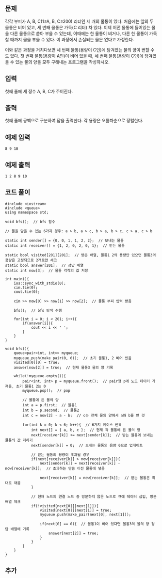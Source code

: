 ## 문제 
각각 부피가 A, B, C(1≤A, B, C≤200) 리터인 세 개의 물통이 있다. 처음에는 앞의 두 물통은 비어 있고, 세 번째 물통은 가득(C 리터) 차 있다. 이제 어떤 물통에 들어있는 물을 다른 물통으로 쏟아 부을 수 있는데, 이때에는 한 물통이 비거나, 다른 한 물통이 가득 찰 때까지 물을 부을 수 있다. 이 과정에서 손실되는 물은 없다고 가정한다.

이와 같은 과정을 거치다보면 세 번째 물통(용량이 C인)에 담겨있는 물의 양이 변할 수도 있다. 첫 번째 물통(용량이 A인)이 비어 있을 때, 세 번째 물통(용량이 C인)에 담겨있을 수 있는 물의 양을 모두 구해내는 프로그램을 작성하시오.
## 입력
첫째 줄에 세 정수 A, B, C가 주어진다.


## 출력
첫째 줄에 공백으로 구분하여 답을 출력한다. 각 용량은 오름차순으로 정렬한다.


## 예제 입력 
```
8 9 10
```

## 예제 출력  
```
1 2 8 9 10
```
## 코드 풀이
```
#include <iostream>
#include <queue>
using namespace std;

void bfs();  // bfs 함수 

// 물을 담을 수 있는 6가지 경우: a > b, a > c, b > a, b > c, c > a, c > b

static int sender[] = {0, 0, 1, 1, 2, 2};  // 보내는 물통
static int receiver[] = {1, 2, 0, 2, 0, 1};  // 받는 물통

static bool visited[201][201];  // 방문 배열, 물통1 2의 용량만 있으면 물통3의 용량은 고정되므로 2개로만 체크
static bool answer[201];  // 정답 배열
static int now[3];  // 물통 각각의 값 저장

int main(){
    ios::sync_with_stdio(0);
    cin.tie(0);
    cout.tie(0);
    
    cin >> now[0] >> now[1] >> now[2];  // 물통 부피 입력 받음
    
    bfs();  // bfs 탐색 수행
    
    for(int i = 0; i < 201; i++){
        if(answer[i]){
            cout << i << ' ';
        }
    }
}

void bfs(){
    queue<pair<int, int>> myqueue;
    myqueue.push(make_pair(0, 0));  // 초기 물통1, 2 비어 있음
    visited[0][0] = true;
    answer[now[2]] = true;  // 현재 물통3 물의 양 기록
    
    while(!myqueue.empty()){
        pair<int, int> p = myqueue.front();  // pair형 p에 노드 데이터 가져옴, 초기 물통1 2는 0
        myqueue.pop();  // pop
        
        // 물통에 든 물의 양
        int a = p.first;  // 물통1
        int b = p.second;  // 물통2
        int c = now[2] - a - b;  // c는 전체 물의 양에서 a와 b를 뺀 것
        
        for(int k = 0; k < 6; k++){  // 6가지 케이스 반복
            int next[] = { a, b, c };  // 현재 각 물통에 든 물의 양
            next[receiver[k]] += next[sender[k]];  // 받는 물통에 보내는 물통의 값 더하기
            next[sender[k]] = 0;  // 보내는 물통의 용량 0으로 업데이트
            
            // 받는 물통의 용량이 초과될 경우
            if(next[receiver[k]] > now[receiver[k]]){
                next[sender[k]] = next[receiver[k]] - now[receiver[k]];  // 초과하는 만큼 이전 물통에 넣음
                
                next[receiver[k]] = now[receiver[k]];  // 받는 물통은 최대로 채움
            }

            // 현재 노드의 연결 노드 중 방문하지 않은 노드로 큐에 데이터 삽입, 방문 배열 체크
            if(!visited[next[0]][next[1]]){
                visited[next[0]][next[1]] = true;
                myqueue.push(make_pair(next[0], next[1]));
                
                if(next[0] == 0){  // 물통1이 비어 있다면 물통3의 물의 양 정답 배열에 기록
                    answer[next[2]] = true;
                }
            }
        }
    }
}
```
## 추가
